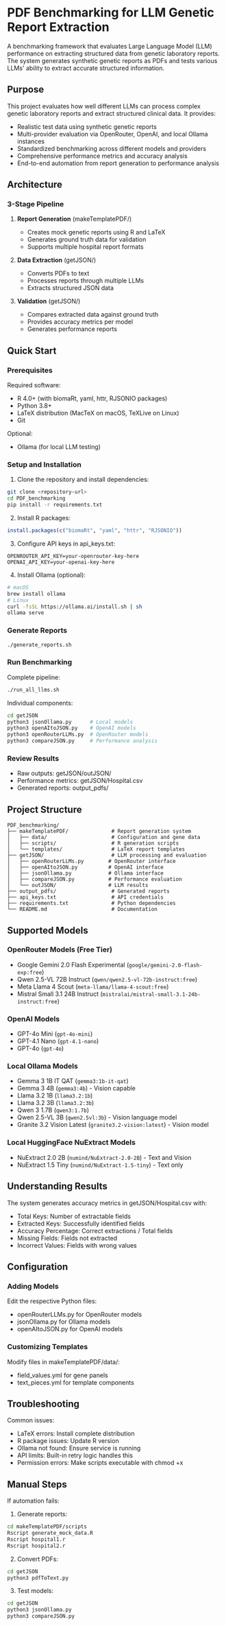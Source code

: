 # PDF Benchmarking for LLM Genetic Report Extraction

A benchmarking framework that evaluates Large Language Model (LLM) performance on extracting structured data from genetic laboratory reports. The system generates synthetic genetic reports as PDFs and tests various LLMs' ability to extract accurate structured information.

## Purpose

This project evaluates how well different LLMs can process complex genetic laboratory reports and extract structured clinical data. It provides:

- Realistic test data using synthetic genetic reports
- Multi-provider evaluation via OpenRouter, OpenAI, and local Ollama instances
- Standardized benchmarking across different models and providers
- Comprehensive performance metrics and accuracy analysis
- End-to-end automation from report generation to performance analysis

## Architecture

### 3-Stage Pipeline

1. **Report Generation** (makeTemplatePDF/)
   - Creates mock genetic reports using R and LaTeX
   - Generates ground truth data for validation
   - Supports multiple hospital report formats

2. **Data Extraction** (getJSON/)
   - Converts PDFs to text
   - Processes reports through multiple LLMs
   - Extracts structured JSON data

3. **Validation** (getJSON/)
   - Compares extracted data against ground truth
   - Provides accuracy metrics per model
   - Generates performance reports

## Quick Start

### Prerequisites

Required software:
- R 4.0+ (with biomaRt, yaml, httr, RJSONIO packages)
- Python 3.8+
- LaTeX distribution (MacTeX on macOS, TeXLive on Linux)
- Git

Optional:
- Ollama (for local LLM testing)

### Setup and Installation

1. Clone the repository and install dependencies:
```bash
git clone <repository-url>
cd PDF_benchmarking
pip install -r requirements.txt
```

2. Install R packages:
```r
install.packages(c("biomaRt", "yaml", "httr", "RJSONIO"))
```

3. Configure API keys in api_keys.txt:
```
OPENROUTER_API_KEY=your-openrouter-key-here
OPENAI_API_KEY=your-openai-key-here
```

4. Install Ollama (optional):
```bash
# macOS
brew install ollama
# Linux
curl -fsSL https://ollama.ai/install.sh | sh
ollama serve
```

### Generate Reports

```bash
./generate_reports.sh
```

### Run Benchmarking

Complete pipeline:
```bash
./run_all_llms.sh
```

Individual components:
```bash
cd getJSON
python3 jsonOllama.py      # Local models
python3 openAItoJSON.py    # OpenAI models
python3 openRouterLLMs.py  # OpenRouter models
python3 compareJSON.py     # Performance analysis
```

### Review Results

- Raw outputs: getJSON/outJSON/
- Performance metrics: getJSON/Hospital.csv
- Generated reports: output_pdfs/

## Project Structure

```
PDF_benchmarking/
├── makeTemplatePDF/              # Report generation system
│   ├── data/                     # Configuration and gene data
│   ├── scripts/                  # R generation scripts
│   └── templates/                # LaTeX report templates
├── getJSON/                      # LLM processing and evaluation
│   ├── openRouterLLMs.py        # OpenRouter interface
│   ├── openAItoJSON.py          # OpenAI interface
│   ├── jsonOllama.py            # Ollama interface
│   ├── compareJSON.py           # Performance evaluation
│   └── outJSON/                 # LLM results
├── output_pdfs/                  # Generated reports
├── api_keys.txt                  # API credentials
├── requirements.txt              # Python dependencies
└── README.md                     # Documentation
```

## Supported Models

### OpenRouter Models (Free Tier)
- Google Gemini 2.0 Flash Experimental (`google/gemini-2.0-flash-exp:free`)
- Qwen 2.5-VL 72B Instruct (`qwen/qwen2.5-vl-72b-instruct:free`)
- Meta Llama 4 Scout (`meta-llama/llama-4-scout:free`)
- Mistral Small 3.1 24B Instruct (`mistralai/mistral-small-3.1-24b-instruct:free`)

### OpenAI Models
- GPT-4o Mini (`gpt-4o-mini`)
- GPT-4.1 Nano (`gpt-4.1-nano`)
- GPT-4o (`gpt-4o`)

### Local Ollama Models
- Gemma 3 1B IT QAT (`gemma3:1b-it-qat`)
- Gemma 3 4B (`gemma3:4b`) - Vision capable
- Llama 3.2 1B (`llama3.2:1b`)
- Llama 3.2 3B (`llama3.2:3b`)
- Qwen 3 1.7B (`qwen3:1.7b`)
- Qwen 2.5-VL 3B (`qwen2.5vl:3b`) - Vision language model
- Granite 3.2 Vision Latest (`granite3.2-vision:latest`) - Vision model

### Local HuggingFace NuExtract Models
- NuExtract 2.0 2B (`numind/NuExtract-2.0-2B`) - Text and Vision
- NuExtract 1.5 Tiny (`numind/NuExtract-1.5-tiny`) - Text only

## Understanding Results

The system generates accuracy metrics in getJSON/Hospital.csv with:
- Total Keys: Number of extractable fields
- Extracted Keys: Successfully identified fields
- Accuracy Percentage: Correct extractions / Total fields
- Missing Fields: Fields not extracted
- Incorrect Values: Fields with wrong values

## Configuration

### Adding Models

Edit the respective Python files:
- openRouterLLMs.py for OpenRouter models
- jsonOllama.py for Ollama models
- openAItoJSON.py for OpenAI models

### Customizing Templates

Modify files in makeTemplatePDF/data/:
- field_values.yml for gene panels
- text_pieces.yml for template components

## Troubleshooting

Common issues:
- LaTeX errors: Install complete distribution
- R package issues: Update R version
- Ollama not found: Ensure service is running
- API limits: Built-in retry logic handles this
- Permission errors: Make scripts executable with chmod +x

## Manual Steps

If automation fails:

1. Generate reports:
```bash
cd makeTemplatePDF/scripts
Rscript generate_mock_data.R
Rscript hospital1.r
Rscript hospital2.r
```

2. Convert PDFs:
```bash
cd getJSON
python3 pdfToText.py
```

3. Test models:
```bash
cd getJSON
python3 jsonOllama.py
python3 compareJSON.py
```
